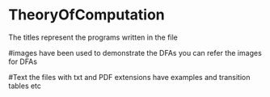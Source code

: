 # TheoryOfComputation

The titles represent the programs written in the file

#images have been used to demonstrate the DFAs
you can refer the images for DFAs

#Text
the files with txt and PDF extensions have examples and transition tables etc
